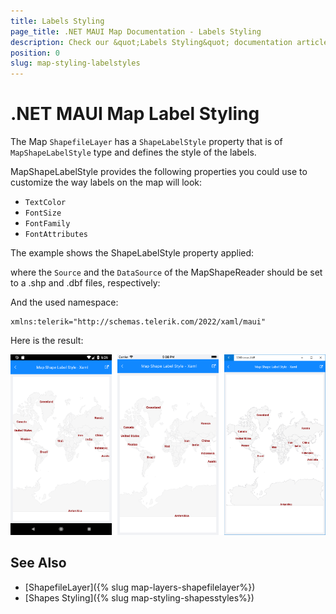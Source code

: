```yaml
---
title: Labels Styling
page_title: .NET MAUI Map Documentation - Labels Styling
description: Check our &quot;Labels Styling&quot; documentation article for Telerik Map for .NET MAUI control.
position: 0
slug: map-styling-labelstyles
---
```


# .NET MAUI Map Label Styling

The Map `ShapefileLayer` has a `ShapeLabelStyle` property that is of `MapShapeLabelStyle` type and defines the style of the labels.

MapShapeLabelStyle provides the following properties you could use to customize the way labels on the map will look:

* `TextColor`
* `FontSize`
* `FontFamily`
* `FontAttributes`

The example shows the ShapeLabelStyle property applied:

<snippet id='map-styling-shapelabelstyle' />

where the `Source` and the `DataSource` of the MapShapeReader should be set to a .shp and .dbf files, respectively:

<snippet id='map-interactionmode-settintsource' />

And the used namespace:

```XAML
xmlns:telerik="http://schemas.telerik.com/2022/xaml/maui"
```

Here is the result:

![Map Labels Styling](../images/map_styling_labelsstyle.png)

## See Also

- [ShapefileLayer]({% slug map-layers-shapefilelayer%})
- [Shapes Styling]({% slug map-styling-shapesstyles%})
